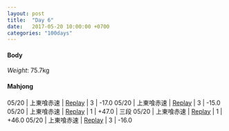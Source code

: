 ```yaml
---
layout: post
title:  "Day 6"
date:   2017-05-20 10:00:00 +0700
categories: "100days"
---
```



#### Body
*Weight*: 75.7kg

#### Mahjong

05/20 | 上東喰赤速 | <a href="http://tenhou.net/0/?log=2017052011gm-00c1-0000-569db798&tw=3">Replay</a> | 3 | -17.0
05/20 | 上東喰赤速 | <a href="http://tenhou.net/0/?log=2017052011gm-00c1-0000-d81c6bbc&tw=0">Replay</a> | 3 | -15.0
05/20 | 上東喰赤速 | <a href="http://tenhou.net/0/?log=2017052012gm-00c1-0000-4998db80&tw=3">Replay</a> | 1 | +47.0 | 三段
05/20 | 上東喰赤速 | <a href="http://tenhou.net/0/?log=2017052012gm-00c1-0000-3165c867&tw=3">Replay</a> | 1 | +46.0
05/20 | 上東喰赤速 | <a href="http://tenhou.net/0/?log=2017052014gm-00c1-0000-2898f32f&tw=1">Replay</a> | 3 | -16.0
  
